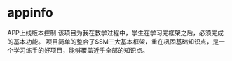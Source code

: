 # appinfo
APP上线版本控制
该项目为我在教学过程中，学生在学习完框架之后，必须完成的基本功能。
项目简单的整合了SSM三大基本框架，重在巩固基础知识点，是一个学习练手的好项目，能够覆盖近乎全部的知识点。
